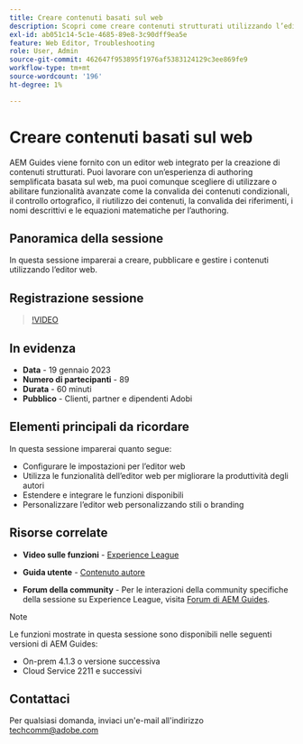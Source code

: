 ```yaml
---
title: Creare contenuti basati sul web
description: Scopri come creare contenuti strutturati utilizzando l’editor web.
exl-id: ab051c14-5c1e-4685-89e8-3c90dff9ea5e
feature: Web Editor, Troubleshooting
role: User, Admin
source-git-commit: 462647f953895f1976af5383124129c3ee869fe9
workflow-type: tm+mt
source-wordcount: '196'
ht-degree: 1%

---
```


# Creare contenuti basati sul web

AEM Guides viene fornito con un editor web integrato per la creazione di contenuti strutturati. Puoi lavorare con un’esperienza di authoring semplificata basata sul web, ma puoi comunque scegliere di utilizzare o abilitare funzionalità avanzate come la convalida dei contenuti condizionali, il controllo ortografico, il riutilizzo dei contenuti, la convalida dei riferimenti, i nomi descrittivi e le equazioni matematiche per l’authoring.

## Panoramica della sessione

In questa sessione imparerai a creare, pubblicare e gestire i contenuti utilizzando l’editor web.

## Registrazione sessione

>[!VIDEO](https://video.tv.adobe.com/v/3414171/dita-authoring-ccms-web-author?quality=12&learn=on)

## In evidenza

- **Data** - 19 gennaio 2023
- **Numero di partecipanti** - 89
- **Durata** - 60 minuti
- **Pubblico** - Clienti, partner e dipendenti Adobi

## Elementi principali da ricordare

In questa sessione imparerai quanto segue:
- Configurare le impostazioni per l’editor web
- Utilizza le funzionalità dell’editor web per migliorare la produttività degli autori
- Estendere e integrare le funzioni disponibili
- Personalizzare l’editor web personalizzando stili o branding

## Risorse correlate

- **Video sulle funzioni** - [Experience League](https://experienceleague.adobe.com/docs/experience-manager-guides-learn/videos/advanced-user-guide/overview.html?lang=it)

- **Guida utente** - [Contenuto autore](https://help.adobe.com/en_US/xml-documentation-for-adobe-experience-manager/index.html#t=DXML-master-map/authoring-content.html)

- **Forum della community** - Per le interazioni della community specifiche della sessione su Experience League, visita [Forum di AEM Guides](https://experienceleaguecommunities.adobe.com/t5/experience-manager-guides/bd-p/xml-documentation-discussions).

>[!NOTE]
>
> Le funzioni mostrate in questa sessione sono disponibili nelle seguenti versioni di AEM Guides:
> - On-prem 4.1.3 o versione successiva
> - Cloud Service 2211 e successivi

## Contattaci

Per qualsiasi domanda, inviaci un&#39;e-mail all&#39;indirizzo <techcomm@adobe.com>
